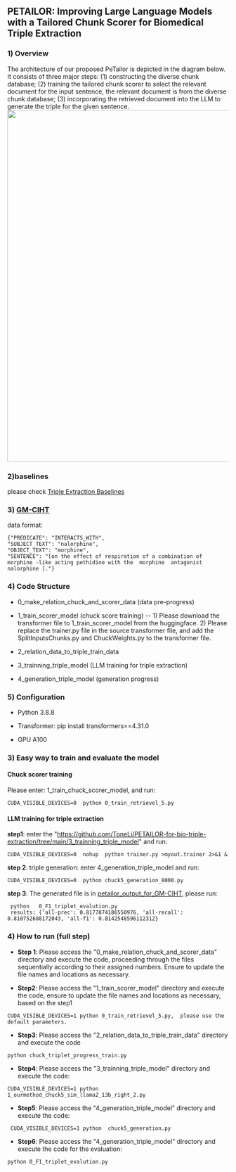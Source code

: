 ## PETAILOR: Improving Large Language Models with a Tailored Chunk Scorer for Biomedical Triple Extraction

### 1) Overview

The architecture of our proposed PeTailor is depicted in the diagram below.
It  consists of three major steps:  (1) constructing the diverse chunk database; (2) training the tailored chunk scorer to select the relevant document for the input sentence, the relevant document is from the diverse chunk database; (3) incorporating the retrieved document into the LLM  to generate the triple for the given sentence.
<img src="https://github.com/ToneLi/PETAILOR-for-bio-triple-extraction/blob/main/framework.png" width="800"/>

### 2)baselines

please check [Triple Extraction Baselines](https://github.com/ToneLi/Sunflowers-triplet-extraction)


### 3) [GM-CIHT](https://github.com/ToneLi/PETAILOR-for-bio-triple-extraction/tree/main/dataset/0_GM-CIHT)

data format:

```
{"PREDICATE": "INTERACTS_WITH",
"SUBJECT_TEXT": "nalorphine",
"OBJECT_TEXT": "morphine",
"SENTENCE": "[on the effect of respiration of a combination of  morphine -like acting pethidine with the  morphine  antagonist  nalorphine ]."}
```
###  4) Code Structure

* 0_make_relation_chuck_and_scorer_data (data pre-progress)

* 1_train_scorer_model  (chuck score training)
      --  1) Please download the transformer file to 1_train_scorer_model from the huggingface. 2) Please replace the trainer.py file in the source transformer file, and add the  SplitInputsChunks.py and ChuckWeights.py to the transformer file.

* 2_relation_data_to_triple_train_data

* 3_trainning_triple_model  (LLM training for triple extraction)

* 4_generation_triple_model  (generation progress) 


### 5) Configuration

* Python  3.8.8

* Transformer: pip install transformers==4.31.0

* GPU A100

### 3)  Easy way to train and evaluate the model
####  Chuck scorer training

Please enter: 1_train_chuck_scorer_model, and run:

```
CUDA_VISIBLE_DEVICES=0  python 0_train_retrievel_5.py
```

#### LLM training for triple extraction

**step1**: enter the "https://github.com/ToneLi/PETAILOR-for-bio-triple-extraction/tree/main/3_trainning_triple_model" and run:

 ```
CUDA_VISIBLE_DEVICES=0  nohup  python trainer.py >myout.trainer 2>&1 &   
```

**step 2**:  triple generation:
enter 4_generation_triple_model and run:
```
CUDA_VISIBLE_DEVICES=0  python chuck5_generation_8000.py
```
**step 3**:  The generated file is in [petailor_output_for_GM-CIHT](https://github.com/ToneLi/PETAILOR-for-bio-triple-extraction/blob/main/4_generation_triple_model/chuck_5_triplet_8000.json), please run:

 ```
  python   0_F1_triplet_evalution.py
  results: {'all-prec': 0.8177874186550976, 'all-recall': 0.810752688172043, 'all-f1': 0.8142548596112312}
```
 

### 4) How to run (full step)

* **Step 1**: Please access the "0_make_relation_chuck_and_scorer_data" directory and execute the code, proceeding through the files sequentially according to their assigned numbers. Ensure to update the file names and locations as necessary.

* **Step2**:  Please access the "1_train_scorer_model" directory and execute the code,  ensure to update the file names and locations as necessary, based on the step1
```
CUDA_VISIBLE_DEVICES=1 python 0_train_retrievel_5.py,  please use the default parameters.
```
* **Step3**:   Please access the "2_relation_data_to_triple_train_data" directory and execute the code
```
python chuck_triplet_progress_train.py
```
* **Step4**:  Please access the "3_trainning_triple_model" directory and execute the code:
```
CUDA_VISIBLE_DEVICES=1 python 1_ourmethod_chuck5_sim_llama2_13b_right_2.py
```
* **Step5**:  Please access the "4_generation_triple_model" directory and execute the code:
```
 CUDA_VISIBLE_DEVICES=1 python  chuck5_generation.py
```
* **Step6**:   Please access the "4_generation_triple_model" directory and execute the code  for the evaluation:
```
python 0_F1_triplet_evalution.py
```

